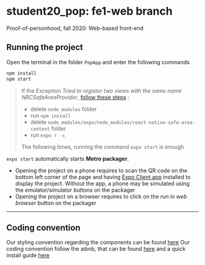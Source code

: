 # student20_pop: fe1-web branch
Proof-of-personhood, fall 2020: Web-based front-end

## Running the project
Open the terminal in the folder `PopApp` and enter the following commands

```bash
npm install
npm start
```

> If the Exception *Tried to register two views with the same name NRCSafeAreaProvider*, [follow these steps](https://github.com/th3rdwave/react-native-safe-area-context/issues/110#issuecomment-660407790) :
>
> - delete  `node_modules` folder
> - run `npm install`
> - delete  `node_modules/expo/node_modules/react-native-safe-area-context` folder
> - run `expo r -c`
>
> The following times, running the command  `expo start` is enough



`expo start` automatically starts **Metro packager**. 

- Opening the project on a phone requires to scan the QR code on the bottom left corner of the page and having [Expo Client app](https://expo.io/tools) installed to display the project. Without the app, a phone may be simulated using the emulator/simulator buttons on the packager
- Opening the project on a browser requires to click on the *run in web browser* button on the packager

---



## Coding convention
Our styling convention regarding the components can be found [here](https://thoughtbot.com/blog/structure-for-styling-in-react-native)
Our coding convention follow the aibnb, that can be found [here](https://github.com/airbnb/javascript) and a quick install guide [here](https://medium.com/pvtl/linting-for-react-native-bdbb586ff694)
